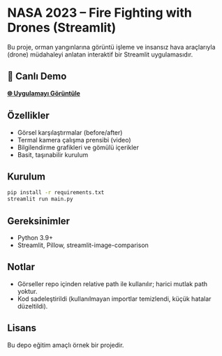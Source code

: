 # NASA 2023 – Fire Fighting with Drones (Streamlit)

Bu proje, orman yangınlarına görüntü işleme ve insansız hava araçlarıyla (drone) müdahaleyi anlatan interaktif bir Streamlit uygulamasıdır.

## 🚀 Canlı Demo

**[🌐 Uygulamayı Görüntüle](https://nasa2023.streamlit.app/)**

## Özellikler
- Görsel karşılaştırmalar (before/after)
- Termal kamera çalışma prensibi (video)
- Bilgilendirme grafikleri ve gömülü içerikler
- Basit, taşınabilir kurulum

## Kurulum
```bash
pip install -r requirements.txt
streamlit run main.py
```

## Gereksinimler
- Python 3.9+
- Streamlit, Pillow, streamlit-image-comparison

## Notlar
- Görseller repo içinden relative path ile kullanılır; harici mutlak path yoktur.
- Kod sadeleştirildi (kullanılmayan importlar temizlendi, küçük hatalar düzeltildi).

## Lisans
Bu depo eğitim amaçlı örnek bir projedir.
